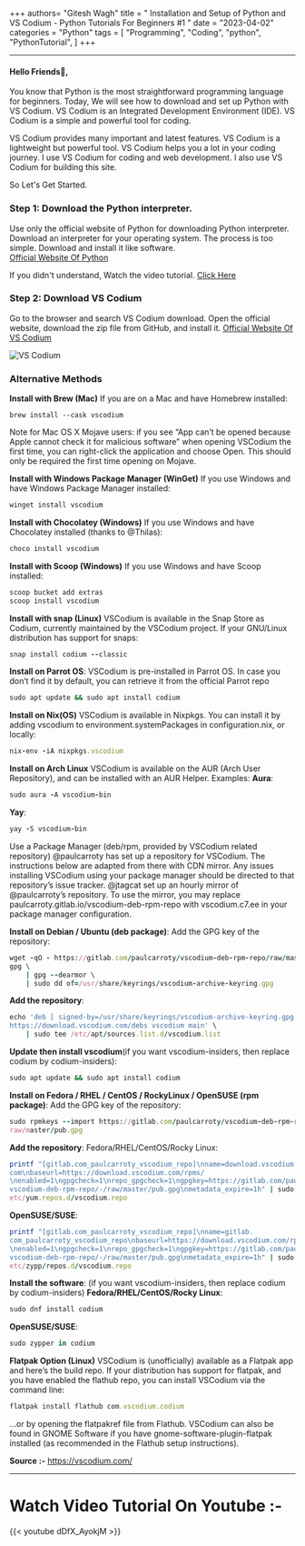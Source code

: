 +++
authors= "Gitesh Wagh"
title = " Installation and Setup of Python and VS Codium - Python Tutorials For Beginners #1 "
date = "2023-04-02"
categories = "Python"
tags = [
  "Programming", 
  "Coding",
  "python",
  "PythonTutorial",
]
+++
******
#### Hello Friends👋,  
You know that Python is the most straightforward programming language for 
beginners. Today, We will see how to download and set up Python with VS Codium. 
VS Codium is an Integrated Development Environment (IDE). VS Codium is a simple 
and powerful tool for coding. 

VS Codium provides many important and latest features. VS Codium is a lightweight but powerful tool. VS Codium helps you a lot in your coding journey. I use VS Codium for coding and web development. I also use VS Codium for building this site. 

So Let's Get Started. 

### Step 1: Download the Python interpreter.

Use only the official website of Python for downloading Python interpreter.   Download an interpreter for your operating system. The process is too simple. Download and install it like software.  
[Official Website Of Python](https://www.python.org/)

If you didn't understand, Watch the video tutorial. [Click Here](https://youtu.be/dDfX_AyokjM)

### Step 2: Download VS Codium

Go to the browser and search VS Codium download. Open the official website, download the zip file from GitHub, and install it.
 [Official Website Of VS Codium]( https://vscodium.com/)

<img title="VS Codium" alt="VS Codium" src="/images/VSCodiumDownload.jpg">

### Alternative Methods

**Install with Brew (Mac)**
If you are on a Mac and have Homebrew installed:
```
brew install --cask vscodium
```
Note for Mac OS X Mojave users: if you see “App can’t be opened because Apple cannot check it for malicious software” when opening VSCodium the first time, you can right-click the application and choose Open. This should only be required the first time opening on Mojave.

**Install with Windows Package Manager (WinGet)**
If you use Windows and have Windows Package Manager installed:
```ruby
winget install vscodium
```

**Install with Chocolatey (Windows)**
If you use Windows and have Chocolatey installed (thanks to @Thilas):
```ruby
choco install vscodium
```

**Install with Scoop (Windows)**
If you use Windows and have Scoop installed:
```ruby
scoop bucket add extras
scoop install vscodium
```

**Install with snap (Linux)**
VSCodium is available in the Snap Store as Codium, currently maintained by the VSCodium project. If your GNU/Linux distribution has support for snaps:
```ruby
snap install codium --classic
```

**Install on Parrot OS**:
VSCodium is pre-installed in Parrot OS.
In case you don’t find it by default, you can retrieve it from the official Parrot repo
```ruby
sudo apt update && sudo apt install codium
```

**Install on Nix(OS)**
VSCodium is available in Nixpkgs. You can install it by adding vscodium to environment.systemPackages in configuration.nix, or locally:
```ruby
nix-env -iA nixpkgs.vscodium
```

**Install on Arch Linux**
VSCodium is available on the AUR (Arch User Repository), and can be installed with an AUR Helper.
Examples:
**Aura**:
```ruby
sudo aura -A vscodium-bin
```
**Yay**:
```ruby
yay -S vscodium-bin
```
Use a Package Manager (deb/rpm, provided by VSCodium related repository)
@paulcarroty has set up a repository for VSCodium. The instructions below are 
adapted from there with CDN mirror. Any issues installing VSCodium using your 
package manager should be directed to that repository’s issue tracker.
@jtagcat set up an hourly mirror of @paulcarroty’s repository.
To use the mirror, you may replace paulcarroty.gitlab.io/vscodium-deb-rpm-repo 
with vscodium.c7.ee in your package manager configuration.

**Install on Debian / Ubuntu (deb package)**:
Add the GPG key of the repository:
```ruby
wget -qO - https://gitlab.com/paulcarroty/vscodium-deb-rpm-repo/raw/master/pub.
gpg \
    | gpg --dearmor \
    | sudo dd of=/usr/share/keyrings/vscodium-archive-keyring.gpg
```
**Add the repository**:
```ruby
echo 'deb [ signed-by=/usr/share/keyrings/vscodium-archive-keyring.gpg ] 
https://download.vscodium.com/debs vscodium main' \
    | sudo tee /etc/apt/sources.list.d/vscodium.list
```
**Update then install vscodium**(if you want vscodium-insiders, then replace 
codium by codium-insiders):
```ruby
sudo apt update && sudo apt install codium
```

**Install on Fedora / RHEL / CentOS / RockyLinux / OpenSUSE (rpm package)**:
Add the GPG key of the repository:
```ruby
sudo rpmkeys --import https://gitlab.com/paulcarroty/vscodium-deb-rpm-repo/-/
raw/master/pub.gpg
```
**Add the repository**:
Fedora/RHEL/CentOS/Rocky Linux:
```ruby
printf "[gitlab.com_paulcarroty_vscodium_repo]\nname=download.vscodium.
com\nbaseurl=https://download.vscodium.com/rpms/
\nenabled=1\ngpgcheck=1\nrepo_gpgcheck=1\ngpgkey=https://gitlab.com/paulcarroty/
vscodium-deb-rpm-repo/-/raw/master/pub.gpg\nmetadata_expire=1h" | sudo tee -a /
etc/yum.repos.d/vscodium.repo
```
**OpenSUSE/SUSE**:
```ruby
printf "[gitlab.com_paulcarroty_vscodium_repo]\nname=gitlab.
com_paulcarroty_vscodium_repo\nbaseurl=https://download.vscodium.com/rpms/
\nenabled=1\ngpgcheck=1\nrepo_gpgcheck=1\ngpgkey=https://gitlab.com/paulcarroty/
vscodium-deb-rpm-repo/-/raw/master/pub.gpg\nmetadata_expire=1h" | sudo tee -a /
etc/zypp/repos.d/vscodium.repo
```
**Install the software**: (if you want vscodium-insiders, then replace codium 
by 
codium-insiders)
**Fedora/RHEL/CentOS/Rocky Linux**:
```ruby
sudo dnf install codium
```
**OpenSUSE/SUSE**:
```ruby
sudo zypper in codium
```

**Flatpak Option (Linux)**
VSCodium is (unofficially) available as a Flatpak app and here’s the build 
repo. If your distribution has support for flatpak, and you have enabled the 
flathub repo, you can install VSCodium via the command line:
```ruby
flatpak install flathub com.vscodium.codium
```
…or by opening the flatpakref file from Flathub. VSCodium can also be found in 
GNOME Software if you have gnome-software-plugin-flatpak installed (as 
recommended in the Flathub setup instructions).

**Source :-**
https://vscodium.com/
******

# Watch Video Tutorial On Youtube :-

{{< youtube dDfX_AyokjM >}}

